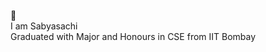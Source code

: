 👋 <br>
I am Sabyasachi<br>
Graduated with Major and Honours in CSE from IIT Bombay<br>
<!---
Sachi-27/Sachi-27 is a ✨ special ✨ repository because its `README.md` (this file) appears on your GitHub profile.
You can click the Preview link to take a look at your changes.
--->
